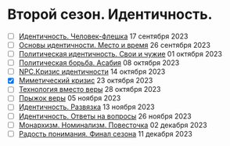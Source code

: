 # Второй сезон. Идентичность.

- [ ] [Идентичность. Человек-флешка](your-flash-memory-card-with-identity.md) 17 сентября 2023
- [ ] [Основы идентичности. Место и время](placeandtime.md) 26 сентября 2023
- [ ] [Политическая идентичность. Свои и чужие](political-identity.md) 01 октября 2023
- [ ] [Политическая борьба. Асабия](asabiya.md) 08 октября 2023
- [ ] [NPC.Кризис идентичности](the-crisis-of-identity.md) 14 октября 2023
- [x] [Миметический кризис](mimetic.md) 23 октября 2023
- [ ] [Технология вместо веры](technology-instead-of-faith.md) 28 октября 2023
- [ ] [Прыжок веры](a-leap-of-faith.md) 05 ноября 2023
- [ ] [Идентичность. Развязка](identity-conclusion.md) 13 ноября 2023
- [ ] [Идентичность. Ответы на вопросы](identity-qa.md) 26 ноября 2023
- [ ] [Монархизм. Номинализм. Повесточка](monarchs-and-agenda.md) 02 декабря 2023
- [ ] [Радость понимания. Финал сезона](the-joy-of-understanding.md) 11 декабря 2023
